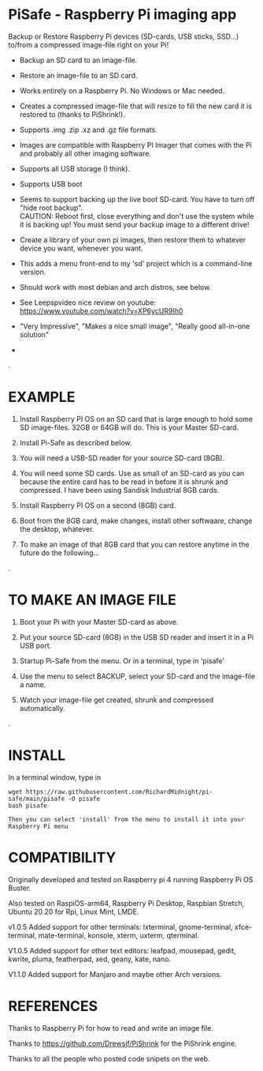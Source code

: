 # PiSafe  -  Raspberry Pi imaging app

Backup or Restore Raspberry Pi devices (SD-cards, USB sticks, SSD...) to/from a compressed image-file right on your Pi!

 - Backup an SD card to an image-file.

 - Restore an image-file to an SD card.

 - Works entirely on a Raspberry Pi.  No Windows or Mac needed. 
 
 - Creates a compressed image-file that will resize to fill the new card it is restored to (thanks to PiShrink!).
 
 - Supports .img .zip .xz and .gz file formats.

 - Images are compatible with Raspberry PI Imager that comes with the Pi and probably all other imaging software.
 
 - Supports all USB storage (I think).
 
 - Supports USB boot 
 
 - Seems to support backing up the live boot SD-card.  You have to turn off "hide root backup".  
    CAUTION: Reboot first, close everything and don't use the system while it is backing up!  You must send your backup image to a different drive!

 - Create a library of your own pi images, then restore them to whatever device you want, whenever you want.  
 
 - This adds a menu front-end to my 'sd' project which is a command-line version.

 - Should work with most debian and arch distros, see below.   

 - See Leepspvideo nice review on youtube:  https://www.youtube.com/watch?v=XP6ycUR9Ih0
 -   "Very Impressive", "Makes a nice small image", "Really good all-in-one solution"
 -  
 
 .
 
# EXAMPLE
 
   1) Install Raspberry PI OS on an SD card that is large enough to hold some SD image-files.  32GB or 64GB will do.  This is your Master SD-card.
   
   2) Install Pi-Safe as described below.
   
   3) You will need a USB-SD reader for your source SD-card (8GB).
   
   4) You will need some SD cards.  Use as small of an SD-card as you can because the entire card has to be read in before it is shrunk and compressed.  I have been using Sandisk Industrial 8GB cards.

   5) Install Raspberry PI OS on a second (8GB) card.

   6) Boot from the 8GB card, make changes, install other softwaare, change the desktop, whatever.

   7) To make an image of that 8GB card that you can restore anytime in the future do the following...
   
.   

   
# TO MAKE AN IMAGE FILE  
   
   1) Boot your Pi with your Master SD-card as above.
   
   2) Put your source SD-card (8GB) in the USB SD reader and insert it in a Pi USB port.
   
   3) Startup Pi-Safe from the menu.  Or in a terminal, type in 'pisafe'
        
   4) Use the menu to select BACKUP, select your SD-card and the image-file a name.
   
   5) Watch your image-file get created, shrunk and compressed automatically.
    
 .
   

# INSTALL

In a terminal window, type in

      
    wget https://raw.githubusercontent.com/RichardMidnight/pi-safe/main/pisafe -O pisafe
    bash pisafe
    
    Then you can select 'install' from the menu to install it into your Raspberry Pi menu
    
   
   
# COMPATIBILITY   
Originally developed and tested on Raspberry pi 4 running Raspberry Pi OS Buster.

Also tested on RaspiOS-arm64, Raspberry Pi Desktop, Raspbian Stretch, Ubuntu 20.20 for Rpi, Linux Mint, LMDE.

v1.0.5 Added support for other terminals: lxterminal, gnome-terminal, xfce-terminal, mate-terminal, konsole, xterm, uxterm, qterminal.

V1.0.5 Added support for other text editors: leafpad, mousepad, gedit, kwrite, pluma, featherpad, xed, geany, kate, nano.

V1.1.0 Added support for Manjaro and maybe other Arch versions.
 
   
   
 # REFERENCES
 
Thanks to Raspberry Pi for how to read and write an image file.

Thanks to https://github.com/Drewsif/PiShrink for the PiShrink engine.

Thanks to all the people who posted code snipets on the web.

    
